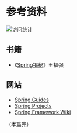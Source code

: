 # 参考资料

![访问统计](https://visitor-badge.glitch.me/badge?page_id=senlypan.spring.08-references&left_color=blue&right_color=red)

## 书籍

- 《[Spring揭秘](https://book.douban.com/subject/3897837/)》王福强


## 网站

- [Spring Guides](https://spring.io/guides) 
- [Spring Projects](https://spring.io/projects/spring-framework) 
- [Spring Framework Wiki](https://zh.wikipedia.org/wiki/Spring_Framework) 


（本篇完）